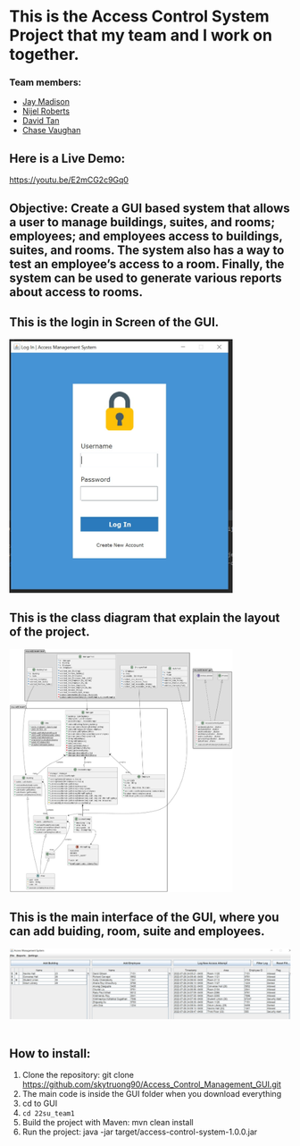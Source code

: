 # This is the Access Control System Project that my team and I work on together.

### Team members: 
- [Jay Madison](https://github.com/JayMad18)
- [Nijel Roberts](https://github.com/nijelroberts)
- [David Tan](https://github.com/skytruong90)
- [Chase Vaughan](https://github.com/cvaugh)

## Here is a Live Demo:
https://youtu.be/E2mCG2c9Gq0

## Objective: Create a GUI based system that allows a user to manage buildings, suites, and rooms; employees; and employees access to buildings, suites, and rooms. The system also has a way to test an employee’s access to a room. Finally, the system can be used to generate various reports about access to rooms.

## This is the login in Screen of the GUI.
<img src="Login_Screen.jpg" width="400">

## This is the class diagram that explain the layout of the project.
<img src="class_diagram.png" width="400">

## This is the main interface of the GUI, where you can add buiding, room, suite and employees. 
<img src="pic1.jpg" width="700">

<img src="" width="400">

<img src="" width="400">

## How to install:
1. Clone the repository: git clone https://github.com/skytruong90/Access_Control_Management_GUI.git
2. The main code is inside the GUI folder when you download everything
3. cd to GUI
4. `cd 22su_team1`
5. Build the project with Maven: mvn clean install
6. Run the project: java -jar target/access-control-system-1.0.0.jar




